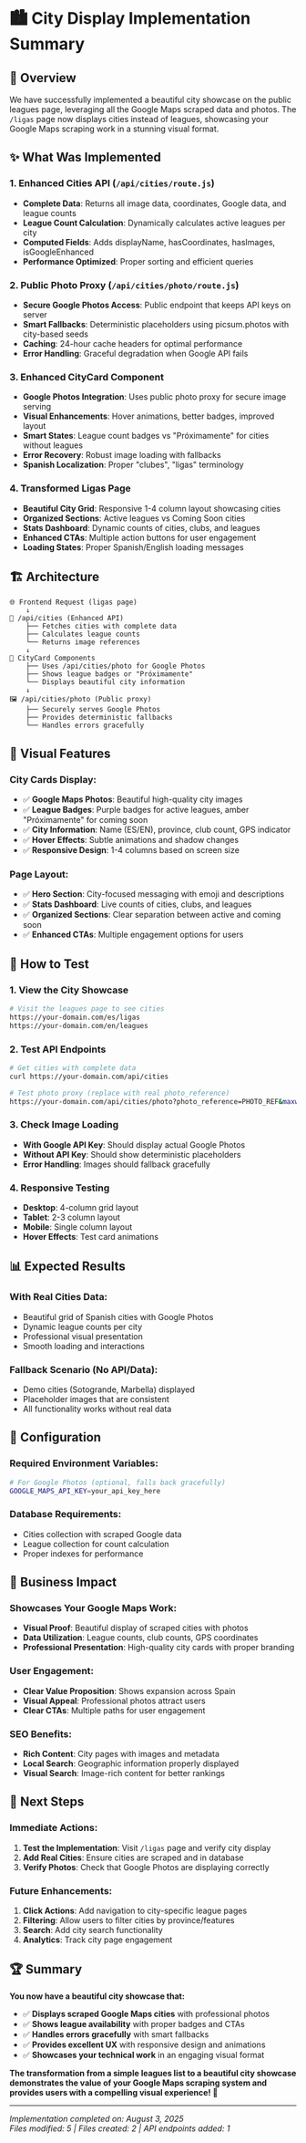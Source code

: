 # 🏙️ City Display Implementation Summary

## 🎯 Overview

We have successfully implemented a beautiful city showcase on the public leagues page, leveraging all the Google Maps scraped data and photos. The `/ligas` page now displays cities instead of leagues, showcasing your Google Maps scraping work in a stunning visual format.

## ✨ What Was Implemented

### 1. **Enhanced Cities API** (`/api/cities/route.js`)
- **Complete Data**: Returns all image data, coordinates, Google data, and league counts
- **League Count Calculation**: Dynamically calculates active leagues per city
- **Computed Fields**: Adds displayName, hasCoordinates, hasImages, isGoogleEnhanced
- **Performance Optimized**: Proper sorting and efficient queries

### 2. **Public Photo Proxy** (`/api/cities/photo/route.js`)
- **Secure Google Photos Access**: Public endpoint that keeps API keys on server
- **Smart Fallbacks**: Deterministic placeholders using picsum.photos with city-based seeds
- **Caching**: 24-hour cache headers for optimal performance
- **Error Handling**: Graceful degradation when Google API fails

### 3. **Enhanced CityCard Component**
- **Google Photos Integration**: Uses public photo proxy for secure image serving
- **Visual Enhancements**: Hover animations, better badges, improved layout
- **Smart States**: League count badges vs "Próximamente" for cities without leagues
- **Error Recovery**: Robust image loading with fallbacks
- **Spanish Localization**: Proper "clubes", "ligas" terminology

### 4. **Transformed Ligas Page**
- **Beautiful City Grid**: Responsive 1-4 column layout showcasing cities
- **Organized Sections**: Active leagues vs Coming Soon cities
- **Stats Dashboard**: Dynamic counts of cities, clubs, and leagues
- **Enhanced CTAs**: Multiple action buttons for user engagement
- **Loading States**: Proper Spanish/English loading messages

## 🏗️ Architecture

```
🌐 Frontend Request (ligas page)
    ↓
📡 /api/cities (Enhanced API)
    ├── Fetches cities with complete data
    ├── Calculates league counts
    └── Returns image references
    ↓
🎨 CityCard Components
    ├── Uses /api/cities/photo for Google Photos
    ├── Shows league badges or "Próximamente"
    └── Displays beautiful city information
    ↓
🖼️ /api/cities/photo (Public proxy)
    ├── Securely serves Google Photos
    ├── Provides deterministic fallbacks
    └── Handles errors gracefully
```

## 🎨 Visual Features

### **City Cards Display:**
- ✅ **Google Maps Photos**: Beautiful high-quality city images
- ✅ **League Badges**: Purple badges for active leagues, amber "Próximamente" for coming soon
- ✅ **City Information**: Name (ES/EN), province, club count, GPS indicator
- ✅ **Hover Effects**: Subtle animations and shadow changes
- ✅ **Responsive Design**: 1-4 columns based on screen size

### **Page Layout:**
- ✅ **Hero Section**: City-focused messaging with emoji and descriptions
- ✅ **Stats Dashboard**: Live counts of cities, clubs, and leagues
- ✅ **Organized Sections**: Clear separation between active and coming soon
- ✅ **Enhanced CTAs**: Multiple engagement options for users

## 🚀 How to Test

### **1. View the City Showcase**
```bash
# Visit the leagues page to see cities
https://your-domain.com/es/ligas
https://your-domain.com/en/leagues
```

### **2. Test API Endpoints**
```bash
# Get cities with complete data
curl https://your-domain.com/api/cities

# Test photo proxy (replace with real photo_reference)
https://your-domain.com/api/cities/photo?photo_reference=PHOTO_REF&maxwidth=800
```

### **3. Check Image Loading**
- **With Google API Key**: Should display actual Google Photos
- **Without API Key**: Should show deterministic placeholders
- **Error Handling**: Images should fallback gracefully

### **4. Responsive Testing**
- **Desktop**: 4-column grid layout
- **Tablet**: 2-3 column layout  
- **Mobile**: Single column layout
- **Hover Effects**: Test card animations

## 📊 Expected Results

### **With Real Cities Data:**
- Beautiful grid of Spanish cities with Google Photos
- Dynamic league counts per city
- Professional visual presentation
- Smooth loading and interactions

### **Fallback Scenario (No API/Data):**
- Demo cities (Sotogrande, Marbella) displayed
- Placeholder images that are consistent
- All functionality works without real data

## 🔧 Configuration

### **Required Environment Variables:**
```bash
# For Google Photos (optional, falls back gracefully)
GOOGLE_MAPS_API_KEY=your_api_key_here
```

### **Database Requirements:**
- Cities collection with scraped Google data
- League collection for count calculation
- Proper indexes for performance

## 🎯 Business Impact

### **Showcases Your Google Maps Work:**
- **Visual Proof**: Beautiful display of scraped cities with photos
- **Data Utilization**: League counts, club counts, GPS coordinates
- **Professional Presentation**: High-quality city cards with proper branding

### **User Engagement:**
- **Clear Value Proposition**: Shows expansion across Spain
- **Visual Appeal**: Professional photos attract users
- **Clear CTAs**: Multiple paths for user engagement

### **SEO Benefits:**
- **Rich Content**: City pages with images and metadata
- **Local Search**: Geographic information properly displayed
- **Visual Search**: Image-rich content for better rankings

## 🚀 Next Steps

### **Immediate Actions:**
1. **Test the Implementation**: Visit `/ligas` page and verify city display
2. **Add Real Cities**: Ensure cities are scraped and in database
3. **Verify Photos**: Check that Google Photos are displaying correctly

### **Future Enhancements:**
1. **Click Actions**: Add navigation to city-specific league pages
2. **Filtering**: Allow users to filter cities by province/features
3. **Search**: Add city search functionality
4. **Analytics**: Track city page engagement

## 🏆 Summary

**You now have a beautiful city showcase that:**
- ✅ **Displays scraped Google Maps cities** with professional photos
- ✅ **Shows league availability** with proper badges and CTAs  
- ✅ **Handles errors gracefully** with smart fallbacks
- ✅ **Provides excellent UX** with responsive design and animations
- ✅ **Showcases your technical work** in an engaging visual format

**The transformation from a simple leagues list to a beautiful city showcase demonstrates the value of your Google Maps scraping system and provides users with a compelling visual experience! 🎉**

---

*Implementation completed on: August 3, 2025*  
*Files modified: 5 | Files created: 2 | API endpoints added: 1*

